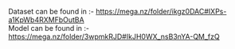 Dataset can be found in   :- https://mega.nz/folder/ikgz0DAC#IXPs-a1KpWb4RXMFbOutBA  
Model can be found in     :- https://mega.nz/folder/3wpmkRJD#IkJH0WX_nsB3nYA-QM_fzQ
